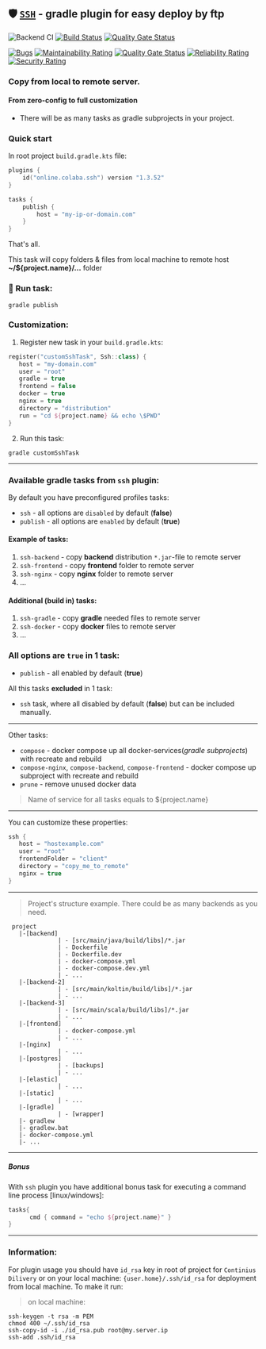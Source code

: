 ## 🛡 [`SSH`](https://plugins.gradle.org/plugin/online.colaba.ssh) - gradle plugin for easy deploy by ftp 
![Backend CI](https://github.com/steklopod/gradle-ssh-plugin/workflows/Backend%20CI/badge.svg) [![Build Status](https://travis-ci.com/steklopod/gradle-ssh-plugin.svg?branch=master)](https://travis-ci.com/steklopod/gradle-ssh-plugin) [![Quality Gate Status](https://sonarcloud.io/api/project_badges/measure?project=steklopod_gradle-ssh-plugin&metric=alert_status)](https://sonarcloud.io/dashboard?id=steklopod_gradle-ssh-plugin)

[![Bugs](https://sonarcloud.io/api/project_badges/measure?project=steklopod_gradle-ssh-plugin&metric=bugs)](https://sonarcloud.io/dashboard?id=steklopod_gradle-ssh-plugin)
[![Maintainability Rating](https://sonarcloud.io/api/project_badges/measure?project=steklopod_gradle-ssh-plugin&metric=sqale_rating)](https://sonarcloud.io/dashboard?id=steklopod_gradle-ssh-plugin)
[![Quality Gate Status](https://sonarcloud.io/api/project_badges/measure?project=steklopod_gradle-ssh-plugin&metric=alert_status)](https://sonarcloud.io/dashboard?id=steklopod_gradle-ssh-plugin)
[![Reliability Rating](https://sonarcloud.io/api/project_badges/measure?project=steklopod_gradle-ssh-plugin&metric=reliability_rating)](https://sonarcloud.io/dashboard?id=steklopod_gradle-ssh-plugin)
[![Security Rating](https://sonarcloud.io/api/project_badges/measure?project=steklopod_gradle-ssh-plugin&metric=security_rating)](https://sonarcloud.io/dashboard?id=steklopod_gradle-ssh-plugin)

### Copy from local to remote server. 
#### From zero-config to full customization

* There will be as many tasks as gradle subprojects in your project.

### Quick start

In root project `build.gradle.kts` file:

```kotlin
plugins {
    id("online.colaba.ssh") version "1.3.52"
}

tasks {
    publish { 
        host = "my-ip-or-domain.com"
    }
}
```
That's all. 

This task will copy folders & files from local machine to remote host **~/${project.name}/...** folder 

### 🎯 Run task:
```shell script
gradle publish
```

### Customization:

1. Register new task in your `build.gradle.kts`:
```kotlin
register("customSshTask", Ssh::class) {
   host = "my-domain.com"
   user = "root"
   gradle = true
   frontend = false
   docker = true
   nginx = true
   directory = "distribution"
   run = "cd ${project.name} && echo \$PWD"
}
```
2. Run this task:
```shell script
gradle customSshTask
```

___
### Available gradle tasks from `ssh` plugin:

By default you have preconfigured profiles tasks:
* `ssh` - all options are `disabled`  by default (**false**)
* `publish` - all options are `enabled` by default (**true**) 

#### Example of tasks:
1. `ssh-backend` - copy **backend** distribution `*.jar`-file to remote server
2. `ssh-frontend` - copy **frontend** folder to remote server
3. `ssh-nginx` - copy **nginx** folder to remote server
4. ...

#### Additional (build in) tasks:   
1. `ssh-gradle` - copy **gradle** needed files to remote server
2. `ssh-docker` - copy **docker** files to remote server
3. ...

### All options are `true` in 1 task:

* `publish` - all enabled  by default (**true**)

All this tasks **excluded** in 1 task:
* `ssh` task, where all disabled  by default (**false**) but can be included manually.

___
Other tasks:

* `compose` - docker compose up all docker-services(_gradle subprojects_) with recreate and rebuild
* `compose-nginx`, `compose-backend`, `compose-frontend` - docker compose up subproject with recreate and rebuild 
* `prune` - remove unused docker data

> Name of service for all tasks equals to ${project.name} 

___


You can customize these properties:
```kotlin
ssh {
   host = "hostexample.com"
   user = "root"
   frontendFolder = "client"
   directory = "copy_me_to_remote"
   nginx = true
}
```

___


> Project's structure example. There could be as many backends as you need.
```shell script
 project
   |-[backend]
              | - [src/main/java/build/libs]/*.jar
              | - Dockerfile
              | - Dockerfile.dev
              | - docker-compose.yml
              | - docker-compose.dev.yml
              | - ...
   |-[backend-2]
              | - [src/main/koltin/build/libs]/*.jar
              | - ...
   |-[backend-3]
              | - [src/main/scala/build/libs]/*.jar
              | - ...
   |-[frontend]
              | - docker-compose.yml
              | - ...
   |-[nginx]
              | - ...
   |-[postgres]
              | - [backups]
              | - ...
   |-[elastic]
              | - ...
   |-[static]
              | - ...
   |-[gradle]
              | - [wrapper]
   |- gradlew
   |- gradlew.bat
   |- docker-compose.yml
   |- ...

```
___

##### Bonus

With `ssh` plugin you have additional bonus task for executing a command line process [linux/windows]:
```kotlin
tasks{
      cmd { command = "echo ${project.name}" }
}
```
___
### Information:
For plugin usage you should have `id_rsa` key in root of project for `Continius Dilivery` or
on your local machine: `{user.home}/.ssh/id_rsa` for deployment from local machine. To make it run:

> on local machine:
```shell
ssh-keygen -t rsa -m PEM
chmod 400 ~/.ssh/id_rsa
ssh-copy-id -i ./id_rsa.pub root@my.server.ip
ssh-add .ssh/id_rsa
```
